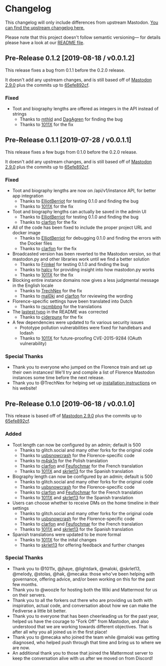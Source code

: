 # Changelog

This changelog will only include differences from upstream Mastodon. [You can find the upstream
changelog here.](https://github.com/tootsuite/mastodon/blob/master/CHANGELOG.md)

Please note that this project doesn't follow semantic versioning— for details please have a look at
our [README file].

[README file]: ./README.md

## Pre-Release 0.1.2 [2019-08-18 / v0.0.1.2]

This release fixes a bug from 0.1.1 before the 0.2.0 release.

It doesn't add any upstream changes, and is still based off of [Mastodon 2.9.0] plus the commits
up to [65efe892cf].

### Fixed

* Toot and biography lengths are offered as integers in the API instead of strings
    * Thanks to [mthld] and [DagAgren] for finding the bug
    * Thanks to [1011X] for the fix

[mthld]: https://github.com/mthld
[DagAgren]: https://github.com/DagAgren

## Pre-Release 0.1.1 [2019-07-28 / v0.0.1.1]

This release fixes a few bugs from 0.1.0 before the 0.2.0 release.

It doesn't add any upstream changes, and is still based off of [Mastodon 2.9.0] plus the commits
up to [65efe892cf].

### Fixed

* Toot and biography lengths are now on /api/v1/instance API, for better app integration
    * Thanks to [ElliotBerriot] for testing 0.1.0 and finding the bug
    * Thanks to [1011X] for the fix
* Toot and biography lengths can actually be saved in the admin UI
    * Thanks to [ElliotBerriot] for testing 0.1.0 and finding the bug
    * Thanks to [clarfon] for the fix
* All of the code has been fixed to include the proper project URL and docker image
    * Thanks to [ElliotBerriot] for debugging 0.1.0 and finding the errors with the Docker files
    * Thanks to [clarfon] for the fix
* Broadcasted version has been reverted to the Mastodon version, so that mastodon.py and other
  libraries work until we find a better solution
    * Thanks to [Frinkel] for testing 0.1.0 and finding the bug
    * Thanks to [halcy] for providing insight into how mastodon.py works
    * Thanks to [1011X] for the fix
* Blocking entire instance domains now gives a less judgmental message in the English locale
    * Thanks to [TrechNex] for the fix
    * Thanks to [mal0ki] and [clarfon] for reviewing the wording
* Florence-specific settings have been translated into Dutch
    * Thanks to [rscmbbng] for the translations
* The [lastest typo] in the README was corrected
    * Thanks to [ciderpunx] for the fix
* A few dependencies were updated to fix various security issues
    * Prototype pollution vulnerabilities were fixed for handlebars and lodash
    * Thanks to [1011X] for future-proofing CVE-2015-9284 (OAuth vulnerability)

[lastest typo]: https://github.com/florence-social/mastodon-fork/pull/106/files

[ciderpunx]: https://github.com/ciderpunx
[ElliotBerriot]: https://github.com/ElliotBerriot
[Frinkel]: https://github.com/Frinkel
[halcy]: https://github.com/halcy
[mal0ki]: https://github.com/mal0ki
[rscmbbng]: https://github.com/rscmbbng
[TrechNex]: https://github.com/TrechNex

### Special Thanks

* Thank you to everyone who jumped on the Florence train and set up their own instances! We'll try
  and compile a list of Florence Mastodon instances some time before the next release.
* Thank you to @TrechNex for helping set up [installation instructions] on his website!

[installation instructions]: https://bobbymoss.com/index.html#install-florence-prerelease

## Pre-Release 0.1.0 [2019-06-18 / v0.0.1.0]

This release is based off of [Mastodon 2.9.0] plus the commits up to [65efe892cf].

[Mastodon 2.9.0]: https://github.com/tootsuite/mastodon/blob/v2.9.0/CHANGELOG.md
[65efe892cf]: https://github.com/tootsuite/mastodon/compare/c9eeb2e832b5b36a86028bbec7a353c32be510a7..65efe892cf56cd4f998de885bccc36e9231d8144

### Added

* Toot length can now be configured by an admin; default is 500
    * Thanks to glitch.social and many other forks for the original code
    * Thanks to [usbsnowcrash] for the Florence-specific code
    * Thanks to [m4sk1n] for the Polish translation
    * Thanks to [clarfon] and [Feufochmar] for the French translation
    * Thanks to [1011X] and [skrlet13] for the Spanish translation
* Biography length can now be configured by an admin; default is 500
    * Thanks to glitch.social and many other forks for the original code
    * Thanks to [usbsnowcrash] for the Florence-specific code
    * Thanks to [clarfon] and [Feufochmar] for the French translation
    * Thanks to [1011X] and [skrlet13] for the Spanish translation
* Users can choose whether to receive DMs on the home timeline in their settings
    * Thanks to glitch.social and many other forks for the original code
    * Thanks to [usbsnowcrash] for the Florence-specific code
    * Thanks to [clarfon] and [Feufochmar] for the French translation
    * Thanks to [1011X] and [skrlet13] for the Spanish translation
* Spanish translations were updated to be more formal
    * Thanks to [1011X] for the inital changes
    * Thanks to [skrlet13] for offering feedback and further changes

[1011X]: https://github.com/1011X
[clarfon]: https://github.com/clarfon
[Feufochmar]: https://github.com/Feufochmar
[m4sk1n]: https://github.com/m4sk1n
[skrlet13]: https://github.com/skrlet13
[usbsnowcrash]: https://github.com/usbsnowcrash

### Special Thanks

* Thank you to @1011x, @jhaye, @lightdark, @maloki, @skrlet13, @melody, @stolas, @hak, @mecaka:
  those who've been helping with governance, offering advice, and/or been working on this for the
  past few months.
* Thank you to @woozle for hosting both the Wiki and Mattermost for us on their servers.
* Thank you to all the forkers out there who are providing us both with inspiration, actual code,
  and conversation about how we can make the Fediverse a little bit better.
* Thank you to everyone that has been cheerleading us for the past year, helped us have the courage
  to "Fork Off" from Mastodon, and also understood that we are working towards different
  objectives. That is after all why you all joined us in the first place!
* Thank you to @mecaka who joined the team while @maloki was getting diagnosed, who helped push
  through that time and bring us to where we are now.
* An additional thank you to those that joined the Mattermost server to keep the conversation alive
  with us after we moved on from Discord!
